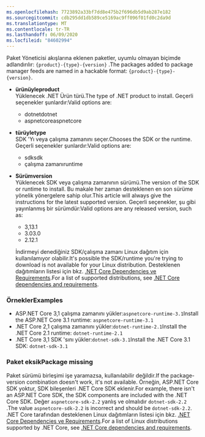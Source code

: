 ```yaml
---
ms.openlocfilehash: 7723892a33bf7dd8e475b2f696db5d9ab287e182
ms.sourcegitcommit: cdb295dd1db589ce5169ac9ff096f01fd0c2da9d
ms.translationtype: MT
ms.contentlocale: tr-TR
ms.lasthandoff: 06/09/2020
ms.locfileid: "84602994"
---
```


<span data-ttu-id="28bbb-101">Paket Yöneticisi akışlarına eklenen paketler, uyumlu olmayan biçimde adlandırılır: `{product}-{type}-{version}` .</span><span class="sxs-lookup"><span data-stu-id="28bbb-101">The packages added to package manager feeds are named in a hackable format: `{product}-{type}-{version}`.</span></span>

- <span data-ttu-id="28bbb-102">**ürünüyle**</span><span class="sxs-lookup"><span data-stu-id="28bbb-102">**product**</span></span>\
<span data-ttu-id="28bbb-103">Yüklenecek .NET Ürün türü.</span><span class="sxs-lookup"><span data-stu-id="28bbb-103">The type of .NET product to install.</span></span> <span data-ttu-id="28bbb-104">Geçerli seçenekler şunlardır:</span><span class="sxs-lookup"><span data-stu-id="28bbb-104">Valid options are:</span></span>

  - <span data-ttu-id="28bbb-105">dotnet</span><span class="sxs-lookup"><span data-stu-id="28bbb-105">dotnet</span></span>
  - <span data-ttu-id="28bbb-106">aspnetcore</span><span class="sxs-lookup"><span data-stu-id="28bbb-106">aspnetcore</span></span>

- <span data-ttu-id="28bbb-107">**türüyle**</span><span class="sxs-lookup"><span data-stu-id="28bbb-107">**type**</span></span>\
<span data-ttu-id="28bbb-108">SDK 'Yı veya çalışma zamanını seçer.</span><span class="sxs-lookup"><span data-stu-id="28bbb-108">Chooses the SDK or the runtime.</span></span> <span data-ttu-id="28bbb-109">Geçerli seçenekler şunlardır:</span><span class="sxs-lookup"><span data-stu-id="28bbb-109">Valid options are:</span></span>

  - <span data-ttu-id="28bbb-110">sdk</span><span class="sxs-lookup"><span data-stu-id="28bbb-110">sdk</span></span>
  - <span data-ttu-id="28bbb-111">çalışma zamanı</span><span class="sxs-lookup"><span data-stu-id="28bbb-111">runtime</span></span>

- <span data-ttu-id="28bbb-112">**Sürüm**</span><span class="sxs-lookup"><span data-stu-id="28bbb-112">**version**</span></span>\
<span data-ttu-id="28bbb-113">Yüklenecek SDK veya çalışma zamanının sürümü.</span><span class="sxs-lookup"><span data-stu-id="28bbb-113">The version of the SDK or runtime to install.</span></span> <span data-ttu-id="28bbb-114">Bu makale her zaman desteklenen en son sürüme yönelik yönergelere sahip olur.</span><span class="sxs-lookup"><span data-stu-id="28bbb-114">This article will always give the instructions for the latest supported version.</span></span> <span data-ttu-id="28bbb-115">Geçerli seçenekler, şu gibi yayınlanmış bir sürümdür:</span><span class="sxs-lookup"><span data-stu-id="28bbb-115">Valid options are any released version, such as:</span></span>

  - <span data-ttu-id="28bbb-116">3,1</span><span class="sxs-lookup"><span data-stu-id="28bbb-116">3.1</span></span>
  - <span data-ttu-id="28bbb-117">3.0</span><span class="sxs-lookup"><span data-stu-id="28bbb-117">3.0</span></span>
  - <span data-ttu-id="28bbb-118">2.1</span><span class="sxs-lookup"><span data-stu-id="28bbb-118">2.1</span></span>

  <span data-ttu-id="28bbb-119">İndirmeyi denediğiniz SDK/çalışma zamanı Linux dağıtım için kullanılamıyor olabilir.</span><span class="sxs-lookup"><span data-stu-id="28bbb-119">It's possible the SDK/runtime you're trying to download is not available for your Linux distribution.</span></span> <span data-ttu-id="28bbb-120">Desteklenen dağıtımların listesi için bkz. [.NET Core Dependencies ve Requirements](../linux.md).</span><span class="sxs-lookup"><span data-stu-id="28bbb-120">For a list of supported distributions, see [.NET Core dependencies and requirements](../linux.md).</span></span>

### <a name="examples"></a><span data-ttu-id="28bbb-121">Örnekler</span><span class="sxs-lookup"><span data-stu-id="28bbb-121">Examples</span></span>

- <span data-ttu-id="28bbb-122">ASP.NET Core 3,1 çalışma zamanını yükler:`aspnetcore-runtime-3.1`</span><span class="sxs-lookup"><span data-stu-id="28bbb-122">Install the ASP.NET Core 3.1 runtime: `aspnetcore-runtime-3.1`</span></span>
- <span data-ttu-id="28bbb-123">.NET Core 2,1 çalışma zamanını yükler:`dotnet-runtime-2.1`</span><span class="sxs-lookup"><span data-stu-id="28bbb-123">Install the .NET Core 2.1 runtime: `dotnet-runtime-2.1`</span></span>
- <span data-ttu-id="28bbb-124">.NET Core 3,1 SDK 'sını yükler:`dotnet-sdk-3.1`</span><span class="sxs-lookup"><span data-stu-id="28bbb-124">Install the .NET Core 3.1 SDK: `dotnet-sdk-3.1`</span></span>

### <a name="package-missing"></a><span data-ttu-id="28bbb-125">Paket eksik</span><span class="sxs-lookup"><span data-stu-id="28bbb-125">Package missing</span></span>

<span data-ttu-id="28bbb-126">Paket sürümü birleşimi işe yaramazsa, kullanılabilir değildir.</span><span class="sxs-lookup"><span data-stu-id="28bbb-126">If the package-version combination doesn't work, it's not available.</span></span> <span data-ttu-id="28bbb-127">Örneğin, ASP.NET Core SDK yoktur, SDK bileşenleri .NET Core SDK eklenir.</span><span class="sxs-lookup"><span data-stu-id="28bbb-127">For example, there isn't an ASP.NET Core SDK, the SDK components are included with the .NET Core SDK.</span></span> <span data-ttu-id="28bbb-128">Değer `aspnetcore-sdk-2.2` yanlış ve olmalıdır `dotnet-sdk-2.2` .</span><span class="sxs-lookup"><span data-stu-id="28bbb-128">The value `aspnetcore-sdk-2.2` is incorrect and should be `dotnet-sdk-2.2`.</span></span> <span data-ttu-id="28bbb-129">.NET Core tarafından desteklenen Linux dağıtımların listesi için bkz. [.NET Core Dependencies ve Requirements](../linux.md).</span><span class="sxs-lookup"><span data-stu-id="28bbb-129">For a list of Linux distributions supported by .NET Core, see [.NET Core dependencies and requirements](../linux.md).</span></span>
